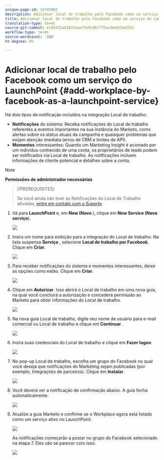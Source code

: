 ```yaml
---
unique-page-id: 14745982
description: Adicionar local de trabalho pelo Facebook como um serviço do LaunchPoint - Documentos do Marketing - Documentação do produto
title: Adicionar local de trabalho pelo Facebook como um serviço do LaunchPoint
translation-type: tm+mt
source-git-commit: e149133a5383faaef5e9c9b7775ae36e633ed7b1
workflow-type: tm+mt
source-wordcount: '288'
ht-degree: 0%

---
```



# Adicionar local de trabalho pelo Facebook como um serviço do LaunchPoint {#add-workplace-by-facebook-as-a-launchpoint-service}

Há dois tipos de notificação incluídos na integração Local de trabalho:

* **Notificações** do sistema: Receba notificações do Local de trabalho referentes a eventos importantes na sua instância do Marketo, como alertas sobre os status atuais da campanha e quaisquer problemas que exijam atenção imediata (erros de CRM e limites de API).
* **Momentos** interessantes: Quando um Marketing Insight é acionado por um indivíduo conhecido de uma conta, os proprietários de leads podem ser notificados via Local de trabalho. As notificações incluem informações de cliente potencial e detalhes sobre a conta.

>[!NOTE]
>
>**Permissões de administrador necessárias**

>[!PREREQUISITES]
>
>Se você ainda não tiver as Notificações do Local de Trabalho ativadas, [entre em contato com o Suporte](http://docs.marketo.com/cdn-cgi/l/email-protection#5b282e2b2b34292f1b363a29303e2f3475383436).

1. Vá para **LaunchPoint** e, em **New (Novo** ), clique em **New Service (Novo serviço**).

   ![](assets/image2017-11-27-14-3a13-3a18-1.png)

1. Insira um nome para exibição para a integração do Local de trabalho. Na lista suspensa **Serviço** , selecione **Local de trabalho por Facebook**. Clique em **Criar**.

   ![](assets/newservice.png)

1. Para receber notificações do sistema e momentos interessantes, deixe as opções como estão. Clique em **Criar**.

   ![](assets/create.png)

1. Clique em **Autorizar**. Isso abrirá o Local de trabalho em uma nova guia, na qual você concluirá a autorização e concederá permissão ao Marketo para obter informações do Local de trabalho.

   ![](assets/authorize.png)

1. Na nova guia Local de trabalho, digite seu nome de usuário para e-mail comercial ou Local de trabalho e clique em **Continuar**.

   ![](assets/workplacelogin.png)

1. Insira suas credenciais do Local de trabalho e clique em **Fazer logon**.

   ![](assets/workplacelogininfo.png)

1. No pop-up Local de trabalho, escolha um grupo do Facebook no qual você deseja que notificações do Marketing sejam publicadas (por exemplo, Integrações de parceiros). Clique em **Instalar**.

   ![](assets/installmarketo.png)

1. Você deverá ver a notificação de confirmação abaixo. A guia fecha automaticamente.

   ![](assets/success.png)

1. Atualize a guia Marketo e confirme se o Workplace agora está listado como um serviço ativo no LaunchPoint.

   ![](assets/confirm.png)

   As notificações começarão a postar no grupo do Facebook selecionado na etapa 7. Eles vão se parecer com isso:

   ![](assets/example.png)

